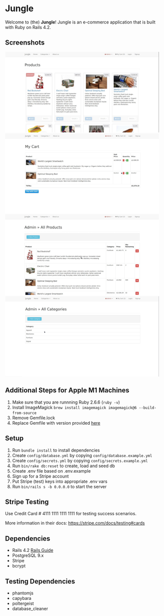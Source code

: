 # Jungle

Welcome to (the) **Jungle**!
Jungle is an e-commerce application that is built with Ruby on Rails 4.2.

## Screenshots
!["Product Page"](https://github.com/xPuffball/jungle-app/blob/main/docs/Product%20Page.JPG)
!["Cart"](https://github.com/xPuffball/jungle-app/blob/main/docs/My%20Cart.JPG)
!["Admin Product Dashboard"](https://github.com/xPuffball/jungle-app/blob/main/docs/All%20Products.JPG)
!["Admin Product Categories"](https://github.com/xPuffball/jungle-app/blob/main/docs/Categories.JPG)

## Additional Steps for Apple M1 Machines

1. Make sure that you are runnning Ruby 2.6.6 (`ruby -v`)
1. Install ImageMagick `brew install imagemagick imagemagick@6 --build-from-source`
2. Remove Gemfile.lock
3. Replace Gemfile with version provided [here](https://gist.githubusercontent.com/FrancisBourgouin/831795ae12c4704687a0c2496d91a727/raw/ce8e2104f725f43e56650d404169c7b11c33a5c5/Gemfile)

## Setup

1. Run `bundle install` to install dependencies
2. Create `config/database.yml` by copying `config/database.example.yml`
3. Create `config/secrets.yml` by copying `config/secrets.example.yml`
4. Run `bin/rake db:reset` to create, load and seed db
5. Create .env file based on .env.example
6. Sign up for a Stripe account
7. Put Stripe (test) keys into appropriate .env vars
8. Run `bin/rails s -b 0.0.0.0` to start the server

## Stripe Testing

Use Credit Card # 4111 1111 1111 1111 for testing success scenarios.

More information in their docs: <https://stripe.com/docs/testing#cards>

## Dependencies

* Rails 4.2 [Rails Guide](http://guides.rubyonrails.org/v4.2/)
* PostgreSQL 9.x
* Stripe
* bcrypt

## Testing Dependencies
* phantomjs
* capybara
* poltergeist
* database_cleaner
